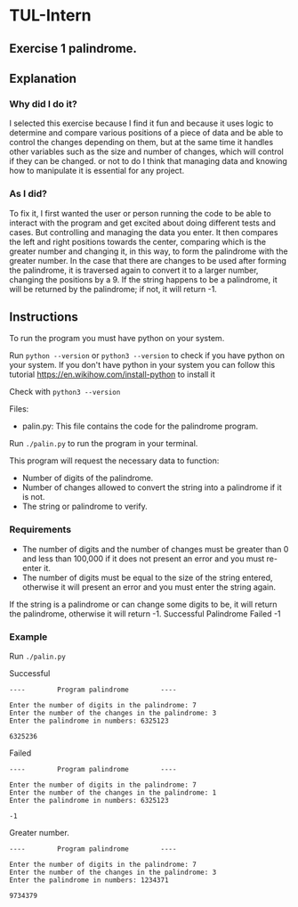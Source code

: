 # TUL-Intern

## Exercise 1 palindrome.

## Explanation

### Why did I do it?
I selected this exercise because I find it fun and because it uses logic to determine and compare various positions of a piece of data and be able to control the changes depending on them, but at the same time it handles other variables such as the size and number of changes, which will control if they can be changed. or not to do I think that managing data and knowing how to manipulate it is essential for any project.

### As I did?
To fix it, I first wanted the user or person running the code to be able to interact with the program and get excited about doing different tests and cases. But controlling and managing the data you enter. It then compares the left and right positions towards the center, comparing which is the greater number and changing it, in this way, to form the palindrome with the greater number. In the case that there are changes to be used after forming the palindrome, it is traversed again to convert it to a larger number, changing the positions by a 9.
If the string happens to be a palindrome, it will be returned by the palindrome; if not, it will return -1.

## Instructions

To run the program you must have python on your system.

Run `python --version` or `python3 --version` to check if you have python on your system.
If you don't have python in your system you can follow this tutorial https://en.wikihow.com/install-python to install it

Check with `python3 --version`

Files: 
- palin.py: This file contains the code for the palindrome program.

Run `./palin.py` to run the program in your terminal.

This program will request the necessary data to function:
- Number of digits of the palindrome.
- Number of changes allowed to convert the string into a palindrome if it is not.
- The string or palindrome to verify.

### Requirements
- The number of digits and the number of changes must be greater than 0 and less than 100,000 if it does not present an error and you must re-enter it.
- The number of digits must be equal to the size of the string entered, otherwise it will present an error and you must enter the string again.

If the string is a palindrome or can change some digits to be, it will return the palindrome, otherwise it will return -1.
Successful Palindrome
Failed -1

### Example

Run `./palin.py`

Successful

```
----        Program palindrome        ----

Enter the number of digits in the palindrome: 7
Enter the number of the changes in the palindrome: 3
Enter the palindrome in numbers: 6325123

6325236
```

Failed

```
----        Program palindrome        ----

Enter the number of digits in the palindrome: 7
Enter the number of the changes in the palindrome: 1
Enter the palindrome in numbers: 6325123

-1
```

Greater number.

```
----        Program palindrome        ----

Enter the number of digits in the palindrome: 7
Enter the number of the changes in the palindrome: 3   
Enter the palindrome in numbers: 1234371

9734379
```